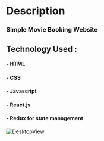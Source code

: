 # Description

### Simple Movie Booking Website

## Technology Used :

#### - HTML
#### - CSS
#### - Javascript
#### - React.js
#### - Redux for state management
![DesktopView](https://user-images.githubusercontent.com/49430831/146669482-ae4e4f63-74d5-4630-8641-14a4c3dbf4b1.gif)
